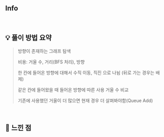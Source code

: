 ## Info

[](https://www.acmicpc.net/problem/)

<br>

## 💡 풀이 방법 요약

> 방향이 존재하는 그래프 탐색
> 
> 비용: 거울 수, 거리(BFS 처리), 방향
> 
> 한 칸에 들어온 방향에 대해서 수직 이동, 직진 으로 나뉨 (뒤로 가는 경우는 배제)
> 
> 같은 칸에 들어왔을 때 들어온 방향에 따른 사용 거울 수 비교
> 
> 기존에 사용했던 거울이 더 많으면 현재 경우 더 살펴봐야함(Queue Add)

<br>

## 🙂 느낀 점

